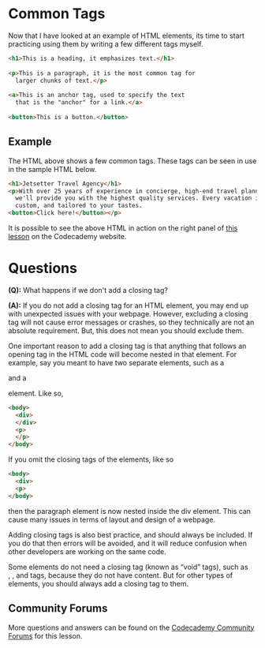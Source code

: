 # Common Tags

Now that I have looked at an example of HTML elements, its time to start practicing using them by writing a few different tags myself.

```html
<h1>This is a heading, it emphasizes text.</h1>
 
<p>This is a paragraph, it is the most common tag for 
  larger chunks of text.</p>
 
<a>This is an anchor tag, used to specify the text 
  that is the "anchor" for a link.</a>
 
<button>This is a button.</button>
```

## Example

The HTML above shows a few common tags.  These tags can be seen in use in the sample HTML below. 

```html
<h1>Jetsetter Travel Agency</h1>
<p>With over 25 years of experience in concierge, high-end travel planning, 
  we'll provide you with the highest quality services. Every vacation is unique, 
  custom, and tailored to your tastes.
<button>Click here!</button></p>
```

It is possible to see the above HTML in action on the right panel of [this lesson](https://www.codecademy.com/paths/front-end-engineer-career-path/tracks/fecp-22-overview-of-web-development/modules/wdcp-22-the-internet-and-web-development/lessons/web-dev-lang/exercises/html-paragraph-tag) on the Codecademy website. 

# Questions

**(Q):**  What happens if we don't add a closing tag?

**(A):**  If you do not add a closing tag for an HTML element, you may end up with unexpected issues with your webpage. However, excluding a closing tag will not cause error messages or crashes, so they technically are not an absolute requirement. But, this does not mean you should exclude them.

One important reason to add a closing tag is that anything that follows an opening tag in the HTML code will become nested in that element. For example, say you meant to have two separate elements, such as a <div> and a <p> element. Like so,

```html
<body>
  <div>
  </div>
  <p>
  </p>
</body>
```

If you omit the closing tags of the elements, like so

```html
<body>
  <div>
  <p>
</body>
```

then the paragraph element is now nested inside the div element. This can cause many issues in terms of layout and design of a webpage.

Adding closing tags is also best practice, and should always be included. If you do that then errors will be avoided, and it will reduce confusion when other developers are working on the same code.

Some elements do not need a closing tag (known as “void” tags), such as <br>, <img>, and <link> tags, because they do not have content. But for other types of elements, you should always add a closing tag to them.

## Community Forums

More questions and answers can be found on the [Codecademy Community Forums](https://discuss.codecademy.com/t/faq-languages-for-web-development-common-tags/372094) for this lesson. 